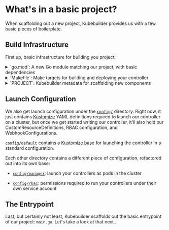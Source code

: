 # What's in a basic project?

When scaffolding out a new project, Kubebuilder provides us with a few
basic pieces of boilerplate.

## Build Infrastructure

First up, basic infrastructure for building you project:

<details><summary>`go.mod`: A new Go module matching our project, with basic dependencies</summary>

```go
{{#include ./testdata/project/go.mod}}
```
</details>

<details><summary>`Makefile`: Make targets for building and deploying your controller</summary>
```makefile
{{#include ./testdata/project/Makefile}}
```
</details>

<details><summary>`PROJECT`: Kubebuilder metadata for scaffolding new components</summary>
```yaml
{{#include ./testdata/project/PROJECT}}
```
</details>

## Launch Configuration

We also get launch configuration under the
[`config/`](https://sigs.k8s.io/kubebuilder.io/docs/book/cronjob-tutorial/testdata/project/config)
directory.  Right now, it just contains
[Kustomize](https://sigs.k8s.io/kustomize) YAML definitions required to
launch our controller on a cluster, but once we get started writing our
controller, it'll also hold our CustomResourceDefinitions, RBAC
configuration, and WebhookConfigurations.

[`config/default`](../TODO.md) contains a [Kustomize base](../TODO.md) for launching
the controller in a standard configuration.

Each other directory contains a different piece of configuration,
refactored out into its own base:

- [`config/manager`](../TODO.md): launch your controllers as pods in the
  cluster

- [`config/rbac`](../TODO.md): permissions required to run your
  controllers under their own service account

## The Entrypoint

Last, but certainly not least, Kubebuilder scaffolds out the basic
entrypoint of our project: `main.go`.  Let's take a look at that next...
